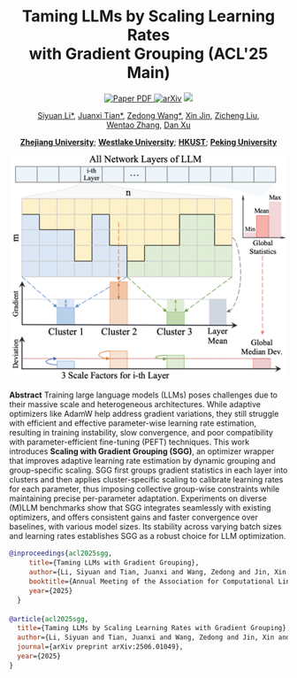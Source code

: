 <div align="center">
<h1>Taming LLMs by Scaling Learning Rates <br> with Gradient Grouping (ACL'25 Main)</h1>

<a href="https://arxiv.org/pdf/2506.01049" target="_blank" rel="noopener noreferrer">
  <img src="https://img.shields.io/badge/Paper-SGG" alt="Paper PDF">
</a>
<a href="https://arxiv.org/abs/2506.01049"><img src="https://img.shields.io/badge/arXiv-2506.01049-b31b1b" alt="arXiv"></a>
<a href='https://huggingface.co/papers/2506.01049'><img src='https://img.shields.io/badge/%F0%9F%A4%97%20Hugging%20Face-DailyPapers Top4-blue'></a>

[Siyuan Li*](https://lupin1998.github.io), [Juanxi Tian*](https://github.com/tianshijing), [Zedong Wang*](https://jacky1128.github.io), [Xin Jin](https://jinxins.github.io), [Zicheng Liu](https://scholar.google.com/citations?hl=en&user=EwMGZsgAAAAJ), [Wentao&nbsp;Zhang](https://zwt233.github.io), [Dan Xu](https://www.danxurgb.net)

**[Zhejiang University](https://www.zju.edu.cn/english/)**; **[Westlake University](https://en.westlake.edu.cn)**; **[HKUST](https://hkust.edu.hk)**; **[Peking University](https://english.pku.edu.cn)**
</div>

<p align="center">
  <img src="SGG_1.png" width="600"/>
</p>

**Abstract**
Training large language models (LLMs) poses challenges due to their massive scale and heterogeneous architectures. While adaptive optimizers like AdamW help address gradient variations, they still struggle with efficient and effective parameter-wise learning rate estimation, resulting in training instability, slow convergence, and poor compatibility with parameter-efficient fine-tuning (PEFT) techniques. This work introduces **Scaling with Gradient Grouping (SGG)**, an optimizer wrapper that improves adaptive learning rate estimation by dynamic grouping and group-specific scaling. SGG first groups gradient statistics in each layer into clusters and then applies cluster-specific scaling to calibrate learning rates for each parameter, thus imposing collective group-wise constraints while maintaining precise per-parameter adaptation. Experiments on diverse (M)LLM benchmarks show that SGG integrates seamlessly with existing optimizers, and offers consistent gains and faster convergence over baselines, with various model sizes. Its stability across varying batch sizes and learning rates establishes SGG as a robust choice for LLM optimization.

```bibtex
@inproceedings{acl2025sgg,
     title={Taming LLMs with Gradient Grouping},
     author={Li, Siyuan and Tian, Juanxi and Wang, Zedong and Jin, Xin and Liu, Zicheng and Zhang, Wentao and Xu, Dan},
     booktitle={Annual Meeting of the Association for Computational Linguistics},
     year={2025}
  }

@article{acl2025sgg,
  title={Taming LLMs by Scaling Learning Rates with Gradient Grouping},
  author={Li, Siyuan and Tian, Juanxi and Wang, Zedong and Jin, Xin and Liu, Zicheng and Zhang, Wentao and Xu, Dan},
  journal={arXiv preprint arXiv:2506.01049},
  year={2025}
}
```
